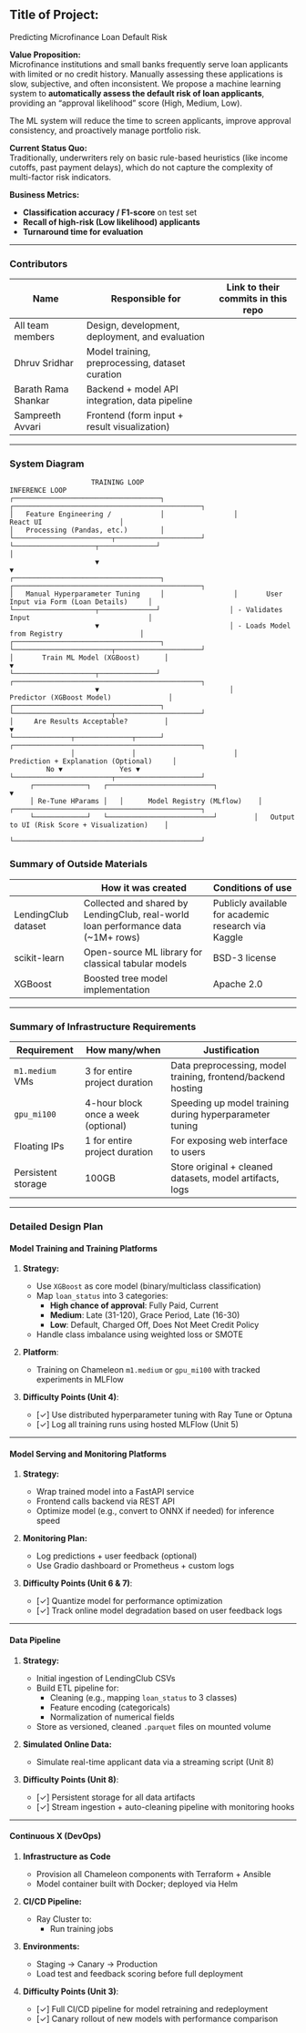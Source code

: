## Title of Project:
 Predicting Microfinance Loan Default Risk

**Value Proposition:**  
Microfinance institutions and small banks frequently serve loan applicants with limited or no credit history. Manually assessing these applications is slow, subjective, and often inconsistent. We propose a machine learning system to **automatically assess the default risk of loan applicants**, providing an “approval likelihood” score (High, Medium, Low).  

The ML system will reduce the time to screen applicants, improve approval consistency, and proactively manage portfolio risk.  

**Current Status Quo:**  
Traditionally, underwriters rely on basic rule-based heuristics (like income cutoffs, past payment delays), which do not capture the complexity of multi-factor risk indicators.  

**Business Metrics:**  
- **Classification accuracy / F1-score** on test set  
- **Recall of high-risk (Low likelihood) applicants**  
- **Turnaround time for evaluation**

---

### Contributors

| Name            | Responsible for                                  | Link to their commits in this repo |
|-----------------|---------------------------------------------------|------------------------------------|
| All team members| Design, development, deployment, and evaluation   |                                    |
| Dhruv Sridhar   | Model training, preprocessing, dataset curation   |                                    |
| Barath Rama Shankar | Backend + model API integration, data pipeline    |                                    |
| Sampreeth Avvari | Frontend (form input + result visualization)      |                                    |

---

###  System Diagram

```text
                    TRAINING LOOP                                       INFERENCE LOOP
┌────────────────────────────────────┐                 ┌──────────────────────────────────────────────┐
│   Feature Engineering /            │                 │                    React UI                   │
│   Processing (Pandas, etc.)        │                 └────────────────────────┬─────────────────────┘
└────────────────────┬──────────────┘                                              │
                     ▼                                                             ▼
┌────────────────────────────────────┐                 ┌──────────────────────────────────────────────┐
│   Manual Hyperparameter Tuning     │                 │       User Input via Form (Loan Details)     │
└────────────────────┬──────────────┘                 │ - Validates Input                             │
                     ▼                                │ - Loads Model from Registry                   │
┌────────────────────────────────────┐                 └────────────────────────┬─────────────────────┘
│       Train ML Model (XGBoost)      │                                              ▼
└────────────────────┬──────────────┘                 ┌──────────────────────────────────────────────┐
                     ▼                                │        Predictor (XGBoost Model)              │
┌────────────────────────────────────┐                 └────────────────────────┬─────────────────────┘
│     Are Results Acceptable?         │                                              ▼
└──────────────┬──────────────┬──────┘                 ┌──────────────────────────────────────────────┐
               │              │                        │      Prediction + Explanation (Optional)     │
         No ▼              Yes ▼                       └────────────────────────┬─────────────────────┘
     ┌─────────────┐   ┌──────────────────────────┐                                   ▼
     │ Re-Tune HParams │   │      Model Registry (MLflow)    │         ┌──────────────────────────────────────────────┐
     └─────────────┘   └──────────────────────────┘         │   Output to UI (Risk Score + Visualization)    │
                                                           └──────────────────────────────────────────────┘

```


### Summary of Outside Materials

|               | How it was created                                                                 | Conditions of use |
|---------------|--------------------------------------------------------------------------------------|-------------------|
| LendingClub dataset | Collected and shared by LendingClub, real-world loan performance data (~1M+ rows) | Publicly available for academic research via Kaggle |
| scikit-learn   | Open-source ML library for classical tabular models                               | BSD-3 license     |
| XGBoost        | Boosted tree model implementation                                                  | Apache 2.0        |

---

### Summary of Infrastructure Requirements

| Requirement     | How many/when                                     | Justification |
|-----------------|---------------------------------------------------|---------------|
| `m1.medium` VMs | 3 for entire project duration                     | Data preprocessing, model training, frontend/backend hosting |
| `gpu_mi100`     | 4-hour block once a week (optional)               | Speeding up model training during hyperparameter tuning |
| Floating IPs    | 1 for entire project duration                     | For exposing web interface to users |
| Persistent storage | 100GB                                          | Store original + cleaned datasets, model artifacts, logs |

---

### Detailed Design Plan

#### Model Training and Training Platforms
1. **Strategy:**  
   - Use `XGBoost` as core model (binary/multiclass classification)
   - Map `loan_status` into 3 categories:
     - **High chance of approval**: Fully Paid, Current  
     - **Medium**: Late (31-120), Grace Period, Late (16-30)  
     - **Low**: Default, Charged Off, Does Not Meet Credit Policy  
   - Handle class imbalance using weighted loss or SMOTE

2. **Platform**:  
   - Training on Chameleon `m1.medium` or `gpu_mi100` with tracked experiments in MLFlow

3. **Difficulty Points (Unit 4)**:  
   - [✓] Use distributed hyperparameter tuning with Ray Tune or Optuna  
   - [✓] Log all training runs using hosted MLFlow (Unit 5)

---

#### Model Serving and Monitoring Platforms
1. **Strategy:**  
   - Wrap trained model into a FastAPI service
   - Frontend calls backend via REST API
   - Optimize model (e.g., convert to ONNX if needed) for inference speed

2. **Monitoring Plan:**
   - Log predictions + user feedback (optional)
   - Use Gradio dashboard or Prometheus + custom logs

3. **Difficulty Points (Unit 6 & 7)**:  
   - [✓] Quantize model for performance optimization  
   - [✓] Track online model degradation based on user feedback logs

---

#### Data Pipeline

1. **Strategy:**  
   - Initial ingestion of LendingClub CSVs
   - Build ETL pipeline for:
     - Cleaning (e.g., mapping `loan_status` to 3 classes)
     - Feature encoding (categoricals)
     - Normalization of numerical fields
   - Store as versioned, cleaned `.parquet` files on mounted volume

2. **Simulated Online Data:**  
   - Simulate real-time applicant data via a streaming script (Unit 8)

3. **Difficulty Points (Unit 8)**:  
   - [✓] Persistent storage for all data artifacts  
   - [✓] Stream ingestion + auto-cleaning pipeline with monitoring hooks

---

#### Continuous X (DevOps)

1. **Infrastructure as Code**  
   - Provision all Chameleon components with Terraform + Ansible  
   - Model container built with Docker; deployed via Helm

2. **CI/CD Pipeline:**  
   - Ray Cluster to:  
     - Run training jobs  
    

3. **Environments:**  
   - Staging → Canary → Production  
   - Load test and feedback scoring before full deployment

4. **Difficulty Points (Unit 3)**:  
   - [✓] Full CI/CD pipeline for model retraining and redeployment  
   - [✓] Canary rollout of new models with performance comparison

